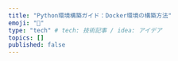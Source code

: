 ```yaml
---
title: "Python環境構築ガイド：Docker環境の構築方法"
emoji: "🙌"
type: "tech" # tech: 技術記事 / idea: アイデア
topics: []
published: false
---
```

